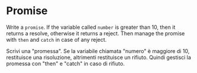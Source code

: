 # Promise

Write a `promise`. If the variable called `number` is greater than 10, then it returns a resolve, otherwise it returns a reject.
Then manage the promise with `then` and `catch` in case of any reject.

Scrivi una "promessa". Se la variabile chiamata "numero" è maggiore di 10, restituisce una risoluzione, altrimenti restituisce un rifiuto.
Quindi gestisci la promessa con "then" e "catch" in caso di rifiuto.
